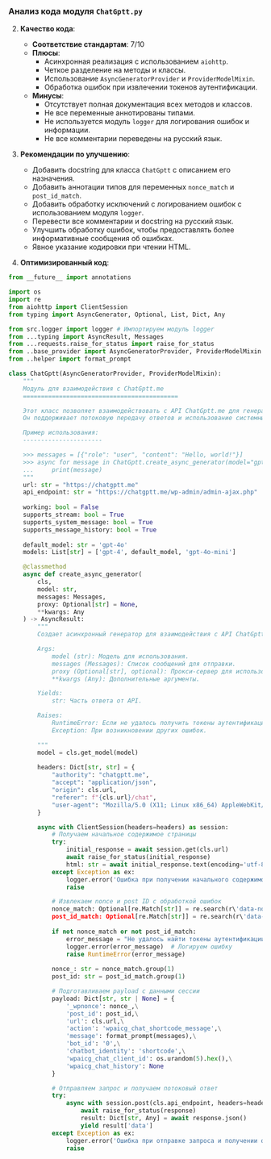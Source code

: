 ### **Анализ кода модуля `ChatGptt.py`**

2. **Качество кода**:
   - **Соответствие стандартам**: 7/10
   - **Плюсы**:
     - Асинхронная реализация с использованием `aiohttp`.
     - Четкое разделение на методы и классы.
     - Использование `AsyncGeneratorProvider` и `ProviderModelMixin`.
     - Обработка ошибок при извлечении токенов аутентификации.
   - **Минусы**:
     - Отсутствует полная документация всех методов и классов.
     - Не все переменные аннотированы типами.
     - Не используется модуль `logger` для логирования ошибок и информации.
     - Не все комментарии переведены на русский язык.

3. **Рекомендации по улучшению**:
   - Добавить docstring для класса `ChatGptt` с описанием его назначения.
   - Добавить аннотации типов для переменных `nonce_match` и `post_id_match`.
   - Добавить обработку исключений с логированием ошибок с использованием модуля `logger`.
   - Перевести все комментарии и docstring на русский язык.
   - Улучшить обработку ошибок, чтобы предоставлять более информативные сообщения об ошибках.
   - Явное указание кодировки при чтении HTML.

4. **Оптимизированный код**:

```python
from __future__ import annotations

import os
import re
from aiohttp import ClientSession
from typing import AsyncGenerator, Optional, List, Dict, Any

from src.logger import logger # Импортируем модуль logger
from ...typing import AsyncResult, Messages
from ...requests.raise_for_status import raise_for_status
from ..base_provider import AsyncGeneratorProvider, ProviderModelMixin
from ..helper import format_prompt

class ChatGptt(AsyncGeneratorProvider, ProviderModelMixin):
    """
    Модуль для взаимодействия с ChatGptt.me
    ===========================================

    Этот класс позволяет взаимодействовать с API ChatGptt.me для генерации текста.
    Он поддерживает потоковую передачу ответов и использование системных сообщений.

    Пример использования:
    ----------------------

    >>> messages = [{"role": "user", "content": "Hello, world!"}]
    >>> async for message in ChatGptt.create_async_generator(model="gpt-4o", messages=messages):
    ...     print(message)
    """
    url: str = "https://chatgptt.me"
    api_endpoint: str = "https://chatgptt.me/wp-admin/admin-ajax.php"
    
    working: bool = False
    supports_stream: bool = True
    supports_system_message: bool = True
    supports_message_history: bool = True
    
    default_model: str = 'gpt-4o'
    models: List[str] = ['gpt-4', default_model, 'gpt-4o-mini']

    @classmethod
    async def create_async_generator(
        cls,
        model: str,
        messages: Messages,
        proxy: Optional[str] = None,
        **kwargs: Any
    ) -> AsyncResult:
        """
        Создает асинхронный генератор для взаимодействия с API ChatGptt.me.

        Args:
            model (str): Модель для использования.
            messages (Messages): Список сообщений для отправки.
            proxy (Optional[str], optional): Прокси-сервер для использования. По умолчанию None.
            **kwargs (Any): Дополнительные аргументы.

        Yields:
            str: Часть ответа от API.

        Raises:
            RuntimeError: Если не удалось получить токены аутентификации.
            Exception: При возникновении других ошибок.

        """
        model = cls.get_model(model)
        
        headers: Dict[str, str] = {
            "authority": "chatgptt.me",
            "accept": "application/json",
            "origin": cls.url,
            "referer": f"{cls.url}/chat",
            "user-agent": "Mozilla/5.0 (X11; Linux x86_64) AppleWebKit/537.36 (KHTML, like Gecko) Chrome/131.0.0.0 Safari/537.36",
        }

        async with ClientSession(headers=headers) as session:
            # Получаем начальное содержимое страницы
            try:
                initial_response = await session.get(cls.url)
                await raise_for_status(initial_response)
                html: str = await initial_response.text(encoding='utf-8')  # Явное указание кодировки
            except Exception as ex:
                logger.error('Ошибка при получении начального содержимого страницы', ex, exc_info=True)
                raise

            # Извлекаем nonce и post ID с обработкой ошибок
            nonce_match: Optional[re.Match[str]] = re.search(r\'data-nonce=["\\\']([^"\\\']+)["\\\']\', html)
            post_id_match: Optional[re.Match[str]] = re.search(r\'data-post-id=["\\\']([^"\\\']+)["\\\']\', html)
            
            if not nonce_match or not post_id_match:
                error_message = "Не удалось найти токены аутентификации на странице HTML"
                logger.error(error_message)  # Логируем ошибку
                raise RuntimeError(error_message)
            
            nonce_: str = nonce_match.group(1)
            post_id: str = post_id_match.group(1)

            # Подготавливаем payload с данными сессии
            payload: Dict[str, str | None] = {
                '_wpnonce': nonce_,\
                'post_id': post_id,\
                'url': cls.url,\
                'action': 'wpaicg_chat_shortcode_message',\
                'message': format_prompt(messages),\
                'bot_id': '0',\
                'chatbot_identity': 'shortcode',\
                'wpaicg_chat_client_id': os.urandom(5).hex(),\
                'wpaicg_chat_history': None
            }

            # Отправляем запрос и получаем потоковый ответ
            try:
                async with session.post(cls.api_endpoint, headers=headers, data=payload, proxy=proxy) as response:
                    await raise_for_status(response)
                    result: Dict[str, Any] = await response.json()
                    yield result['data']
            except Exception as ex:
                logger.error('Ошибка при отправке запроса и получении ответа', ex, exc_info=True)
                raise